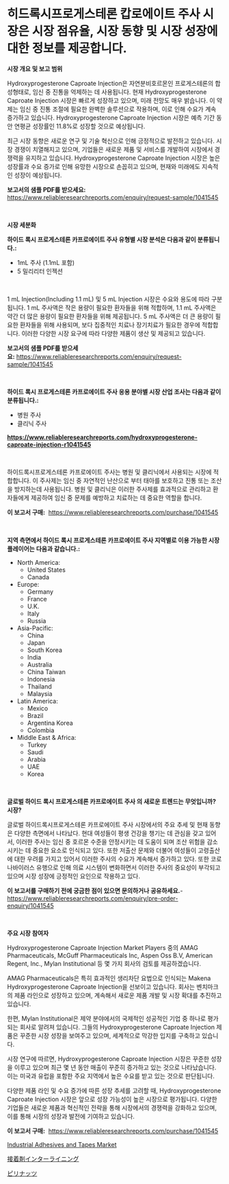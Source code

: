<p><h1>히드록시프로게스테론 캅로에이트 주사 시장은 시장 점유율, 시장 동향 및 시장 성장에 대한 정보를 제공합니다.</h1></p><p><strong>시장 개요 및 보고 범위</strong></p>
<p><p>Hydroxyprogesterone Caproate Injection은 자연분비호르몬인 프로게스테론의 합성형태로, 임신 중 진통을 억제하는 데 사용됩니다. 현재 Hydroxyprogesterone Caproate Injection 시장은 빠르게 성장하고 있으며, 미래 전망도 매우 밝습니다. 이 약제는 임신 중 진통 조절에 필요한 완벽한 솔루션으로 작용하며, 이로 인해 수요가 계속 증가하고 있습니다. Hydroxyprogesterone Caproate Injection 시장은 예측 기간 동안 연평균 성장률인 11.8%로 성장할 것으로 예상됩니다.</p><p>최근 시장 동향은 새로운 연구 및 기술 혁신으로 인해 긍정적으로 발전하고 있습니다. 시장 경쟁이 치열해지고 있으며, 기업들은 새로운 제품 및 서비스를 개발하여 시장에서 경쟁력을 유지하고 있습니다. Hydroxyprogesterone Caproate Injection 시장은 높은 성장률과 수요 증가로 인해 유망한 시장으로 손꼽히고 있으며, 현재와 미래에도 지속적인 성장이 예상됩니다.</p></p>
<p><strong>보고서의 샘플 PDF를 받으세요:</strong> <a href="https://www.reliableresearchreports.com/enquiry/request-sample/1041545">https://www.reliableresearchreports.com/enquiry/request-sample/1041545</a></p>
<p>&nbsp;</p>
<p><strong>시장 세분화</strong></p>
<p><strong>하이드 록시 프로게스테론 카프로에이트 주사 유형별 시장 분석은 다음과 같이 분류됩니다.:</strong></p>
<p><ul><li>1mL 주사 (1.1mL 포함)</li><li>5 밀리리터 인젝션</li></ul></p>
<p>&nbsp;</p>
<p><p>1 mL Injection(Including 1.1 mL) 및 5 mL Injection 시장은 수요와 용도에 따라 구분됩니다. 1 mL 주사액은 작은 용량이 필요한 환자들을 위해 적합하며, 1.1 mL 주사액은 약간 더 많은 용량이 필요한 환자들을 위해 제공됩니다. 5 mL 주사액은 더 큰 용량이 필요한 환자들을 위해 사용되며, 보다 집중적인 치료나 장기치료가 필요한 경우에 적합합니다. 이러한 다양한 시장 요구에 따라 다양한 제품이 생산 및 제공되고 있습니다.</p></p>
<p><strong>보고서의 샘플 PDF를 받으세요:</strong>&nbsp;<a href="https://www.reliableresearchreports.com/enquiry/request-sample/1041545">https://www.reliableresearchreports.com/enquiry/request-sample/1041545</a></p>
<p>&nbsp;</p>
<p><strong> 하이드 록시 프로게스테론 카프로에이트 주사 응용 분야별 시장 산업 조사는 다음과 같이 분류됩니다.:</strong></p>
<p><ul><li>병원 주사</li><li>클리닉 주사</li></ul></p>
<p><strong><a href="https://www.reliableresearchreports.com/hydroxyprogesterone-caproate-injection-r1041545">https://www.reliableresearchreports.com/hydroxyprogesterone-caproate-injection-r1041545</a></strong></p>
<p>&nbsp;</p>
<p><p>하이드록시프로게스테론 카프로에이트 주사는 병원 및 클리닉에서 사용되는 시장에 적합합니다. 이 주사제는 임신 중 자연적인 난산으로 부터 태아를 보호하고 진통 또는 조산을 방지하는데 사용됩니다. 병원 및 클리닉은 이러한 주사제를 효과적으로 관리하고 환자들에게 제공하여 임신 중 문제를 예방하고 치료하는 데 중요한 역할을 합니다.</p></p>
<p><strong>이 보고서 구매:</strong>&nbsp; <a href="https://www.reliableresearchreports.com/purchase/1041545">https://www.reliableresearchreports.com/purchase/1041545</a></p>
<p>&nbsp;</p>
<p><strong>지역 측면에서 하이드 록시 프로게스테론 카프로에이트 주사 지역별로 이용 가능한 시장 플레이어는 다음과 같습니다.:</strong></p>
<p><ul>
    <li>
        North America:
        <ul>
            <li>United States</li>
            <li>Canada</li>
        </ul>
    </li>
    <li>
        Europe:
        <ul>
            <li>Germany</li>
            <li>France</li>
            <li>U.K.</li>
            <li>Italy</li>
            <li>Russia</li>
        </ul>
    </li>
    <li>
        Asia-Pacific:
        <ul>
            <li>China</li>
            <li>Japan</li>
            <li>South Korea</li>
            <li>India</li>
            <li>Australia</li>
            <li>China Taiwan</li>
            <li>Indonesia</li>
            <li>Thailand</li>
            <li>Malaysia</li>
        </ul>
    </li>
    <li>
        Latin America:
        <ul>
            <li>Mexico</li>
            <li>Brazil</li>
            <li>Argentina Korea</li>
            <li>Colombia</li>
        </ul>
    </li>
    <li>
        Middle East & Africa:
        <ul>
            <li>Turkey</li>
            <li>Saudi</li>
            <li>Arabia</li>
            <li>UAE</li>
            <li>Korea</li>
        </ul>
    </li>
    </ul></p>
<p>&nbsp;</p>
<p><strong>글로벌 하이드 록시 프로게스테론 카프로에이트 주사 의 새로운 트렌드는 무엇입니까? 시장?</strong></p>
<p><p>글로벌 하이드록시프로게스테론 카프로에이트 주사 시장에서의 주요 추세 및 현재 동향은 다양한 측면에서 나타났다. 현대 여성들이 평생 건강을 챙기는 데 관심을 갖고 있어서, 이러한 주사는 임신 중 호르몬 수준을 안정시키는 데 도움이 되며 조산 위험을 감소시키는 데 중요한 요소로 인식되고 있다. 또한 저출산 문제와 더불어 여성들이 고령출산에 대한 우려를 가지고 있어서 이러한 주사의 수요가 계속해서 증가하고 있다. 또한 코로나바이러스 유행으로 인해 의료 시스템이 변화하면서 이러한 주사의 중요성이 부각되고 있으며 시장 성장에 긍정적인 요인으로 작용하고 있다.</p></p>
<p><strong>이 보고서를 구매하기 전에 궁금한 점이 있으면 문의하거나 공유하세요.</strong>- <a href="https://www.reliableresearchreports.com/enquiry/pre-order-enquiry/1041545">https://www.reliableresearchreports.com/enquiry/pre-order-enquiry/1041545</a></p>
<p>&nbsp;</p>
<p><strong>주요 시장 참여자</strong></p>
<p><p>Hydroxyprogesterone Caproate Injection Market Players 중의 AMAG Pharmaceuticals, McGuff Pharmaceuticals Inc, Aspen Oss B.V, American Regent, Inc., Mylan Institutional 등 몇 가지 회사의 검토를 제공하겠습니다.</p><p>AMAG Pharmaceuticals은 특히 효과적인 생리차단 요법으로 인식되는 Makena Hydroxyprogesterone Caproate Injection을 선보이고 있습니다. 회사는 벤치마크의 제품 라인으로 성장하고 있으며, 계속해서 새로운 제품 개발 및 시장 확대를 추진하고 있습니다.</p><p>한편, Mylan Institutional은 제약 분야에서의 국제적인 성공적인 기업 중 하나로 평가되는 회사로 알려져 있습니다. 그들의 Hydroxyprogesterone Caproate Injection 제품은 꾸준한 시장 성장을 보여주고 있으며, 세계적으로 막강한 입지를 구축하고 있습니다.</p><p>시장 연구에 따르면, Hydroxyprogesterone Caproate Injection 시장은 꾸준한 성장을 이루고 있으며 최근 몇 년 동안 매출이 꾸준히 증가하고 있는 것으로 나타났습니다. 이는 미국과 유럽을 포함한 주요 지역에서 높은 수요를 받고 있는 것으로 판단됩니다.</p><p>다양한 제품 라인 및 수요 증가에 따른 성장 추세를 고려할 때, Hydroxyprogesterone Caproate Injection 시장은 앞으로 성장 가능성이 높은 시장으로 평가됩니다. 다양한 기업들은 새로운 제품과 혁신적인 전략을 통해 시장에서의 경쟁력을 강화하고 있으며, 이를 통해 시장의 성장과 발전에 기여하고 있습니다.</p></p>
<p><strong>이 보고서 구매:</strong>&nbsp;&nbsp;<a href="https://www.reliableresearchreports.com/purchase/1041545">https://www.reliableresearchreports.com/purchase/1041545</a></p>
<p><p><a href="https://invited-way-688.notion.site/Industrial-Adhesives-and-Tapes-Market-Centers-on-Aspects-such-as-Market-Growth-Market-Share-Market-b0608840b2ec4951a8c5784d3bf4d476">Industrial Adhesives and Tapes Market</a></p><p><a href="https://medium.com/@christiandickens2005/%E7%B2%98%E7%9D%80%E8%A3%8F%E5%9C%B0%E5%B8%82%E5%A0%B4%E8%A6%8F%E6%A8%A1%E3%81%A8%E5%B8%82%E5%A0%B4%E5%8B%95%E5%90%91-%E6%A5%AD%E7%95%8C%E5%85%A8%E4%BD%93%E3%81%AE%E6%A6%82%E8%A6%81-2024%E5%B9%B4%E3%81%8B%E3%82%892031%E5%B9%B4%E3%81%BE%E3%81%A7-38d0729ed184">接着剤インターライニング</a></p><p><a href="https://medium.com/@lilliandach1969/%E3%83%94%E3%83%AA%E3%83%8A%E3%83%83%E3%83%84%E5%B8%82%E5%A0%B4%E3%81%AE%E8%A6%8F%E6%A8%A1%E3%81%AF-%E3%82%B0%E3%83%AD%E3%83%BC%E3%83%90%E3%83%AB%E7%94%A3%E6%A5%AD%E3%81%AB%E3%81%8A%E3%81%91%E3%82%8B%E6%9C%80%E9%81%A9%E3%81%AA%E3%83%9E%E3%83%BC%E3%82%B1%E3%83%86%E3%82%A3%E3%83%B3%E3%82%B0%E3%83%81%E3%83%A3%E3%83%8D%E3%83%AB%E3%82%92%E7%A4%BA%E3%81%97%E3%81%A6%E3%81%84%E3%81%BE%E3%81%99-ac7694a567a8">ピリナッツ</a></p></p>